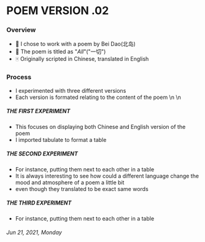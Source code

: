 
# POEM VERSION .02

### Overview

* 🎲 I chose to work with a poem by Bei Dao(北岛)
* 📜 The poem is titled as "*All*"("一切")
* 🀄️ Originally scripted in Chinese, translated in English

### Process
- I experimented with three different versions
- Each version is formated relating to the content of the poem
\n
\n
##### THE FIRST EXPERIMENT
- This focuses on displaying both Chinese and English version of the poem
- I imported tabulate to format a table

##### THE SECOND EXPERIMENT
- For instance, putting them next to each other in a table
- It is always interesting to see how could a different language change the mood and atmosphere of a poem a little bit
- even though they translated to be exact same words

##### THE THIRD EXPERIMENT
- For instance, putting them next to each other in a table


###### *Jun 21, 2021, Monday*
